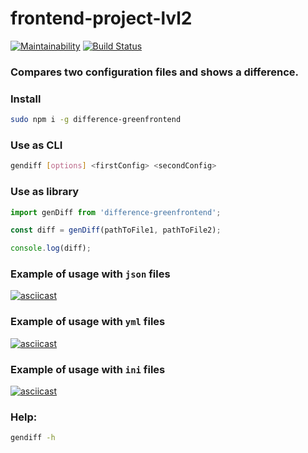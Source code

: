 # frontend-project-lvl2

[![Maintainability](https://api.codeclimate.com/v1/badges/cc3a719f829516de1bc5/maintainability)](https://codeclimate.com/github/greenfrontend/frontend-project-lvl2/maintainability)
[![Build Status](https://travis-ci.org/greenfrontend/frontend-project-lvl2.svg?branch=master)](https://travis-ci.org/greenfrontend/frontend-project-lvl2)

### Compares two configuration files and shows a difference.

### Install

```bash
sudo npm i -g difference-greenfrontend
```

### Use as CLI

```bash
gendiff [options] <firstConfig> <secondConfig>
```

### Use as library

```javascript
import genDiff from 'difference-greenfrontend';

const diff = genDiff(pathToFile1, pathToFile2);

console.log(diff);
```

### Example of usage with `json` files
[![asciicast](https://asciinema.org/a/Or3PEVZpX4hZygBYvDAl8LTL3.svg)](https://asciinema.org/a/Or3PEVZpX4hZygBYvDAl8LTL3)

### Example of usage with `yml` files
[![asciicast](https://asciinema.org/a/c8QWfzSsUgrVIPUB43BKNJjit.svg)](https://asciinema.org/a/c8QWfzSsUgrVIPUB43BKNJjit)

### Example of usage with `ini` files
[![asciicast](https://asciinema.org/a/JhgwBFeHTvHmoYcCjkD64p93m.svg)](https://asciinema.org/a/JhgwBFeHTvHmoYcCjkD64p93m)

### Help:

```bash
gendiff -h
```


